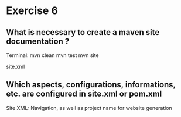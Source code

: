 # Exercise 6
## What is necessary to create a maven site documentation ?
Terminal:
mvn clean
mvn test
mvn site

site.xml 





## Which aspects, configurations, informations, etc. are configured in site.xml or pom.xml
Site XML: Navigation, as well as project name for website generation
